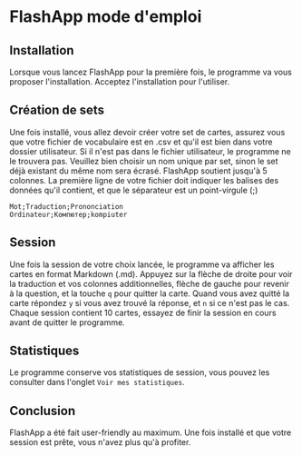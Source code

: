# FlashApp mode d'emploi

## Installation
Lorsque vous lancez FlashApp pour la première fois, le programme va vous proposer l'installation. Acceptez l'installation pour l'utiliser.

## Création de sets
Une fois installé, vous allez devoir créer votre set de cartes, assurez vous que votre fichier de vocabulaire est en .csv et qu'il est bien dans votre dossier utilisateur. Si il n'est pas dans le fichier utilisateur, le programme ne le trouvera pas. Veuillez bien choisir un nom unique par set, sinon le set déjà existant du même nom sera écrasé. FlashApp soutient jusqu'à 5 colonnes. La première ligne de votre fichier doit indiquer les balises des données qu'il contient, et que le séparateur est un point-virgule (;)
````
Mot;Traduction;Prononciation
Ordinateur;Компютер;kompiuter
````

## Session
Une fois la session de votre choix lancée, le programme va afficher les cartes en format Markdown (.md). Appuyez sur la flèche de droite pour voir la traduction et vos colonnes additionnelles, flèche de gauche pour revenir à la question, et la touche `q` pour quitter la carte. 
Quand vous avez quitté la carte répondez `y` si vous avez trouvé la réponse, et `n` si ce n'est pas le cas. 
Chaque session contient 10 cartes, essayez de finir la session en cours avant de quitter le programme.

## Statistiques
Le programme conserve vos statistiques de session, vous pouvez les consulter dans l'onglet  `Voir mes statistiques`.

## Conclusion 
FlashApp a été fait user-friendly au maximum. Une fois installé et que votre session est prête, vous n'avez plus qu'à profiter.